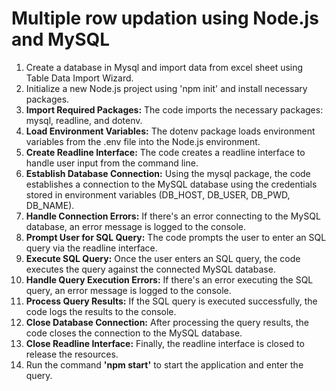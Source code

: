 <h1>Multiple row updation using Node.js and MySQL</h1>
    <ol>
        <li>Create a database in Mysql and import data from excel sheet using Table Data Import Wizard.</li>
        <li>Initialize a new Node.js project using 'npm init' and install necessary packages.</li>
        <li><strong>Import Required Packages:</strong> The code imports the necessary packages: mysql, readline, and dotenv.</li>
        <li><strong>Load Environment Variables:</strong> The dotenv package loads environment variables from the .env file into the Node.js environment.</li>
        <li><strong>Create Readline Interface:</strong> The code creates a readline interface to handle user input from the command line.</li>
        <li><strong>Establish Database Connection:</strong> Using the mysql package, the code establishes a connection to the MySQL database using the credentials stored in environment variables (DB_HOST, DB_USER, DB_PWD, DB_NAME).</li>
        <li><strong>Handle Connection Errors:</strong> If there's an error connecting to the MySQL database, an error message is logged to the console.</li>
        <li><strong>Prompt User for SQL Query:</strong> The code prompts the user to enter an SQL query via the readline interface.</li>
        <li><strong>Execute SQL Query:</strong> Once the user enters an SQL query, the code executes the query against the connected MySQL database.</li>
        <li><strong>Handle Query Execution Errors:</strong> If there's an error executing the SQL query, an error message is logged to the console.</li>
        <li><strong>Process Query Results:</strong> If the SQL query is executed successfully, the code logs the results to the console.</li>
        <li><strong>Close Database Connection:</strong> After processing the query results, the code closes the connection to the MySQL database.</li>
        <li><strong>Close Readline Interface:</strong> Finally, the readline interface is closed to release the resources.</li>
      <li>Run the command <strong>'npm start'</strong> to start the application and enter the query.</li>
    </ol>
